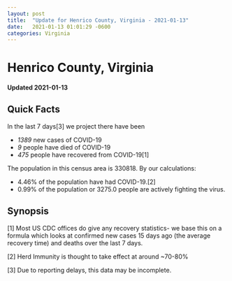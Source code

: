 ```yaml
---
layout: post
title:  "Update for Henrico County, Virginia - 2021-01-13"
date:   2021-01-13 01:01:29 -0600
categories: Virginia
---
```


# Henrico County, Virginia
#### Updated 2021-01-13

## Quick Facts

In the last 7 days[3] we project there have been
- *1389* new cases of COVID-19
- *9* people have died of COVID-19
- *475* people have recovered from COVID-19[1]

The population in this census area is 330818. By our calculations:
- 4.46% of the population have had COVID-19.[2]
- 0.99% of the population or 3275.0 people are actively fighting the virus.

## Synopsis




[1] Most US CDC offices do give any recovery statistics- we base this on a formula which looks at confirmed new cases
15 days ago (the average recovery time) and deaths over the last 7 days.

[2] Herd Immunity is thought to take effect at around ~70-80%

[3] Due to reporting delays, this data may be incomplete.
 
    